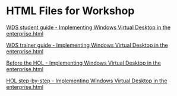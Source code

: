 ﻿# HTML Files for Workshop
[WDS student guide - Implementing Windows Virtual Desktop in the enterprise.html](https://cloudworkshop.blob.core.windows.net/windows-virtual-desktop/Whiteboard%20design%20session/WDS%20student%20guide%20-%20Implementing%20Windows%20Virtual%20Desktop%20in%20the%20enterprise.html)

[WDS trainer guide - Implementing Windows Virtual Desktop in the enterprise.html](https://cloudworkshop.blob.core.windows.net/windows-virtual-desktop/Whiteboard%20design%20session/WDS%20trainer%20guide%20-%20Implementing%20Windows%20Virtual%20Desktop%20in%20the%20enterprise.html)

[Before the HOL - Implementing Windows Virtual Desktop in the enterprise.html](https://cloudworkshop.blob.core.windows.net/windows-virtual-desktop/Hands-on%20lab/Before%20the%20HOL%20-%20Implementing%20Windows%20Virtual%20Desktop%20in%20the%20enterprise.html)

[HOL step-by-step - Implementing Windows Virtual Desktop in the enterprise.html](https://cloudworkshop.blob.core.windows.net/windows-virtual-desktop/Hands-on%20lab/HOL%20step-by-step%20-%20Implementing%20Windows%20Virtual%20Desktop%20in%20the%20enterprise.html)

